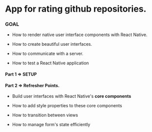 # App for rating github repositories.

### GOAL 

- How to render native user interface components with React Native.

- How to create beautiful user interfaces.

- How to communicate with a server.

- How to test a React Native application


#### Part 1 => SETUP 

#### Part 2 => Refresher Points. 

- Build user interfaces with React Native's **core components**

- How to add style properties to these core components

- How to transition between views

- How to manage form's state efficiently




